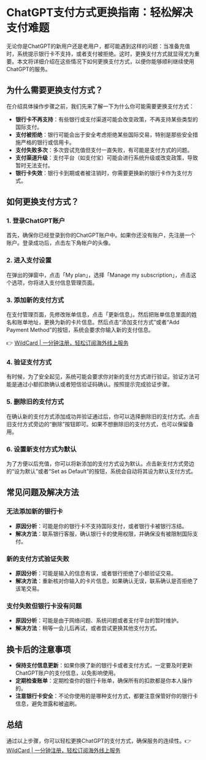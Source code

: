 # ChatGPT支付方式更换指南：轻松解决支付难题

无论你是ChatGPT的新用户还是老用户，都可能遇到这样的问题：当准备充值时，系统提示银行卡不支持，或者支付被拒绝。这时，更换支付方式就显得尤为重要。本文将详细介绍在这些情况下如何更换支付方式，以便你能够顺利继续使用ChatGPT的服务。

## 为什么需要更换支付方式？

在介绍具体操作步骤之前，我们先来了解一下为什么你可能需要更换支付方式：

- **银行卡不再支持**：有些银行或支付渠道可能会改变政策，不再支持某些类型的国际支付。
- **支付被拒绝**：银行可能会出于安全考虑拒绝某些国际交易，特别是那些安全措施严格的银行或信用卡。
- **支付失败多次**：多次尝试充值但支付一直失败，有可能是支付方式的问题。
- **支付渠道升级**：支付平台（如支付宝）可能会进行系统升级或改变政策，导致暂时无法支付。
- **银行卡失效**：银行卡到期或者被注销时，你需要更换新的银行卡作为支付方式。

## 如何更换支付方式？

### 1. 登录ChatGPT账户

首先，确保你已经登录到你的ChatGPT账户中。如果你还没有账户，先注册一个账户。登录成功后，点击左下角帐户的头像。

### 2. 进入支付设置

在弹出的弹窗中，点击「My plan」，选择「Manage my subscription」，点击这个选项，你将进入支付信息管理页面。

### 3. 添加新的支付方式

在支付管理页面，先修改账单信息，点击「更新信息」。然后把账单信息里面的姓名和账单地址，更换为新的卡片信息。然后点击“添加支付方式”或者“Add Payment Method”的按钮，系统会要求你输入新的支付信息。

👉 [WildCard | 一分钟注册，轻松订阅海外线上服务](https://bbtdd.com/WildCard)

### 4. 验证支付方式

有时候，为了安全起见，系统可能会要求你对新的支付方式进行验证。验证方法可能是通过小额扣款确认或者短信验证码确认。按照提示完成验证步骤。

### 5. 删除旧的支付方式

在确认新的支付方式添加成功并验证通过后，你可以选择删除旧的支付方式。点击旧支付方式旁边的“删除”按钮即可。如果不想删除旧的支付方式，也可以保留备用。

### 6. 设置新支付方式为默认

为了方便以后充值，你可以将新添加的支付方式设为默认。点击新支付方式旁边的“设为默认”或者“Set as Default”的按钮，系统会自动将其设为默认支付方式。

## 常见问题及解决方法

### 无法添加新的银行卡

- **原因分析**：可能是你的银行卡不支持国际支付，或者银行卡被银行冻结。
- **解决方法**：联系银行客服，确认银行卡的使用权限，并确保没有被限制国际支付。

### 新的支付方式验证失败

- **原因分析**：可能是输入的信息有误，或者银行拒绝了小额验证交易。
- **解决方法**：重新核对你输入的卡片信息，如果确认无误，联系确认是否拒绝了该笔交易。

### 支付失败但银行卡没有问题

- **原因分析**：可能是由于网络问题、系统问题或者支付平台的暂时维护。
- **解决方法**：稍等一会儿后再试，或者尝试更换其他支付方式。

## 换卡后的注意事项

- **保持支付信息更新**：如果你换了新的银行卡或者支付方式，一定要及时更新ChatGPT账户的支付信息，以免影响使用。
- **定期检查账单**：定期检查你的银行卡账单，确保所有的扣款都是你本人操作的。
- **注意银行卡安全**：不论你使用的是哪种支付方式，都要注意保管好你的银行卡信息，避免泄露和被盗刷。

## 总结

通过以上步骤，你可以轻松更换ChatGPT的支付方式，确保服务的连续性。👉 [WildCard | 一分钟注册，轻松订阅海外线上服务](https://bbtdd.com/WildCard)